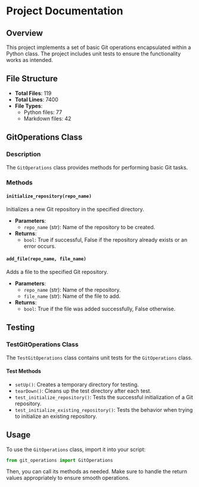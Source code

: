 # Project Documentation

## Overview

This project implements a set of basic Git operations encapsulated within a Python class. The project includes unit tests to ensure the functionality works as intended.

## File Structure

- **Total Files**: 119
- **Total Lines**: 7400
- **File Types**:
  - Python files: 77
  - Markdown files: 42

## GitOperations Class

### Description
The `GitOperations` class provides methods for performing basic Git tasks.

### Methods

#### `initialize_repository(repo_name)`
Initializes a new Git repository in the specified directory.

- **Parameters**:
  - `repo_name` (str): Name of the repository to be created.
- **Returns**: 
  - `bool`: True if successful, False if the repository already exists or an error occurs.

#### `add_file(repo_name, file_name)`
Adds a file to the specified Git repository.

- **Parameters**:
  - `repo_name` (str): Name of the repository.
  - `file_name` (str): Name of the file to add.
- **Returns**: 
  - `bool`: True if the file was added successfully, False otherwise.

## Testing

### TestGitOperations Class

The `TestGitOperations` class contains unit tests for the `GitOperations` class.

#### Test Methods

- `setUp()`: Creates a temporary directory for testing.
- `tearDown()`: Cleans up the test directory after each test.
- `test_initialize_repository()`: Tests the successful initialization of a Git repository.
- `test_initialize_existing_repository()`: Tests the behavior when trying to initialize an existing repository.

## Usage

To use the `GitOperations` class, import it into your script:

```python
from git_operations import GitOperations
```

Then, you can call its methods as needed. Make sure to handle the return values appropriately to ensure smooth operations.